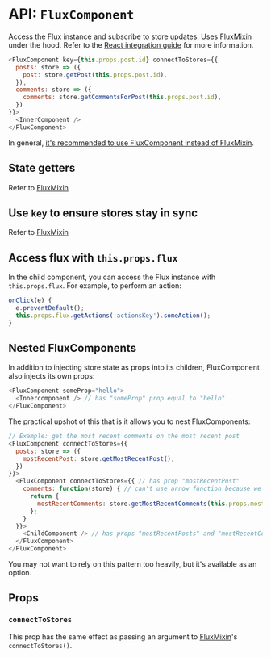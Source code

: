 API: `FluxComponent`
===============

Access the Flux instance and subscribe to store updates. Uses [FluxMixin](FluxMixin.md) under the hood. Refer to the [React integration guide](../react-integration.md) for more information.


```js
<FluxComponent key={this.props.post.id} connectToStores={{
  posts: store => ({
    post: store.getPost(this.props.post.id),
  }),
  comments: store => ({
    comments: store.getCommentsForPost(this.props.post.id),
  })
}}>
  <InnerComponent />
</FluxComponent>
```

In general, [it's recommended to use FluxComponent instead of FluxMixin](../why-flux-component-is-better-than-flux-mixin.md).

State getters
-------------

Refer to [FluxMixin](FluxMixin.md)


Use `key` to ensure stores stay in sync
---------------------------------------

Refer to [FluxMixin](FluxMixin.md)

Access flux with `this.props.flux`
----------------------------------

In the child component, you can access the Flux instance with `this.props.flux`. For example, to perform an action:

```js
onClick(e) {
  e.preventDefault();
  this.props.flux.getActions('actionsKey').someAction();
}
```

Nested FluxComponents
---------------------

In addition to injecting store state as props into its children, FluxComponent also injects its own props:

```js
<FluxComponent someProp="hello">
  <Innercomponent /> // has "someProp" prop equal to "hello"
</FluxComponent>
```

The practical upshot of this that is it allows you to nest FluxComponents:

```js
// Example: get the most recent comments on the most recent post
<FluxComponent connectToStores={{
  posts: store => ({
    mostRecentPost: store.getMostRecentPost(),
  })
}}>
  <FluxComponent connectToStores={{ // has prop "mostRecentPost"
    comments: function(store) { // can't use arrow function because we want `this` to refer to nested component
      return {
        mostRecentComments: store.getMostRecentComments(this.props.mostRecentPost.id)
      };
    }
  }}>
    <ChildComponent /> // has props "mostRecentPosts" and "mostRecentComments"
  </FluxComponent>
</FluxComponent>
```

You may not want to rely on this pattern too heavily, but it's available as an option.

Props
-----

### `connectToStores`

This prop has the same effect as passing an argument to [FluxMixin](FluxMixin.md)'s `connectToStores()`.
